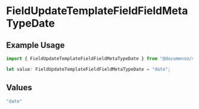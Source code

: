 # FieldUpdateTemplateFieldFieldMetaTypeDate

## Example Usage

```typescript
import { FieldUpdateTemplateFieldFieldMetaTypeDate } from "@documenso/sdk-typescript/models/operations";

let value: FieldUpdateTemplateFieldFieldMetaTypeDate = "date";
```

## Values

```typescript
"date"
```